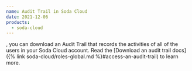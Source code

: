 ```yaml
---
name: Audit Trail in Soda Cloud
date: 2021-12-06
products:
  - soda-cloud
---
```

, you can download an Audit Trail that records the activities of all of the users in your Soda Cloud account. 
Read the [Download an audit trail docs]({% link soda-cloud/roles-global.md %}#access-an-audit-trail) to learn more.